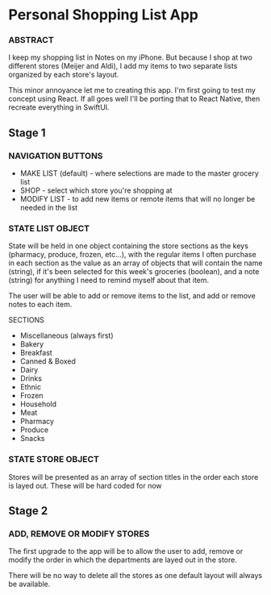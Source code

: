 # Personal Shopping List App
### ABSTRACT
I keep my shopping list in Notes on my iPhone. But because I shop at two different stores (Meijer and Aldi), I add my items to two separate lists organized by each store's layout.

This minor annoyance let me to creating this app. I'm first going to test my concept using React. If all goes well I'll be porting that to React Native, then recreate everything in SwiftUI.

## Stage 1
### NAVIGATION BUTTONS
- MAKE LIST (default) - where selections are made to the master grocery list 
- SHOP - select which store you're shopping at 
- MODIFY LIST - to add new items or remote items that will no longer be needed in the list

### STATE LIST OBJECT
  
State will be held in one object containing the store sections as the keys (pharmacy, produce, frozen, etc...),  with the regular items I often purchase in each section as the value as an array of objects that will contain the name (string), if it's been selected for this week's groceries (boolean), and a note (string) for anything I need to remind myself about that item.

The user will be able to add or remove items to the list, and add or remove notes to each item.

SECTIONS
- Miscellaneous (always first)
- Bakery
- Breakfast
- Canned & Boxed 
- Dairy
- Drinks
- Ethnic
- Frozen
- Household
- Meat
- Pharmacy
- Produce
- Snacks
### STATE STORE OBJECT
Stores will be presented as an array of section titles in the order each store is layed out. These will be hard coded for now

## Stage 2
### ADD, REMOVE OR MODIFY STORES
The first upgrade to the app will be to allow the user to add, remove or modify the order in which the departments are layed out in the store.

There will be no way to delete all the stores as one default layout will always be available.

